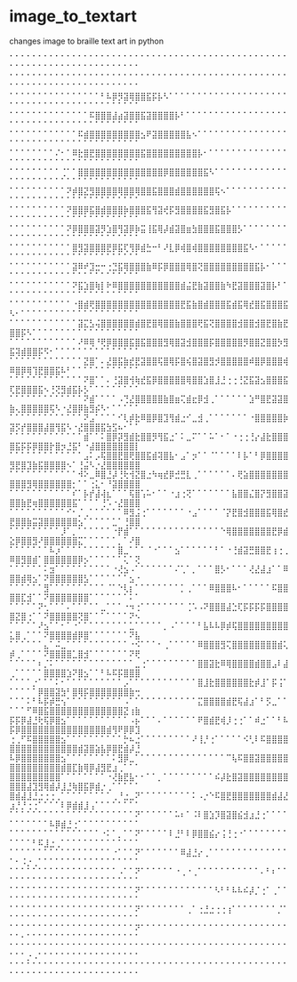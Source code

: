 # image_to_textart
changes image to braille text art in python 

⠁⠁⠁⠁⠁⠁⠁⠁⠁⠁⠁⠁⠁⠁⠁⠁⠁⠁⠁⠁⠁⠁⠁⠁⠁⠁⠁⠁⠁⠁⠁⠁⠁⠁⠁⠁⠁⠁⠁⠁⠁⠁⠁⠁⠁⠁⠁⠁⠁⠁⠁⠁⠁⠁⠁⠁⠁⠁⠁⠁⠁⠁⠁⠁⠁⠁⠁⠁⠁⠁⠁⠁
⠁⠁⠁⠁⠁⠁⠁⠁⠁⠁⠁⠁⠁⠁⠁⠁⠁⠁⠁⠁⠁⠁⠁⠁⠁⠁⠁⠁⠁⠁⠁⠁⠁⠁⠁⠁⠁⠁⠁⠁⠁⠁⠁⠁⠁⠁⠁⠁⠁⠁⠁⠁⠁⠁⠁⠁⠁⠁⠁⠁⠁⠁⠁⠁⠁⠁⠁⠁⠁⠁⠁⠁
⠁⠁⠁⠁⠁⠁⠁⠁⠁⠁⠁⠁⠁⠁⠁⠁⠃⠧⡿⡻⣽⢿⣿⣿⣯⡯⡧⠣⠁⠁⠁⠁⠁⠁⠁⠁⠁⠁⠁⠁⠁⠁⠁⠁⠁⠁⠁⠁⠁⠁⠁⠁⠁⠁⠁⠁⠁⠁⠁⠁⠁⠁⠁⠁⠁⠁⠁⠁⠁⠁⠁⠁
⠁⠁⠁⠁⠁⠁⠁⠁⠁⠁⠁⠁⠁⠁⠯⣿⣿⣿⣼⣴⣽⣿⣿⣯⣽⣿⣿⣿⣿⡧⠃⠁⠁⠁⠁⠁⠁⠁⠁⠁⠁⠁⠁⠁⠁⠁⠁⠁⠁⠁⠁⠁⠁⠁⠁⠁⠁⠁⠁⠁⠁⠁⠁⠁⠁⠁⠁⠁⠁⠁⠁⠁
⠁⠁⠁⠁⠁⠁⠁⠁⠁⠁⠁⠁⠯⣾⣿⣿⣿⣿⣿⣿⣿⣿⣿⣢⠟⣽⣿⣿⣿⣿⣿⣧⠢⠁⠁⠁⠁⠁⠁⠁⠁⠁⠁⠁⠁⠁⠁⠁⠁⠁⠁⠁⠁⠁⠁⠁⠁⠁⠁⠁⠁⠁⠁⠁⠁⠁⠁⠁⠁⠁⠁⠁
⠁⠁⠁⠁⠁⠁⠁⠁⠌⠂⠁⠿⣗⣿⣟⣿⣿⣿⣿⣿⣿⣿⣿⣯⣿⣿⣿⣿⣿⣿⣿⣿⣿⡧⠂⠁⠁⠁⠁⠁⠁⠁⠁⠁⠁⠁⠁⠁⠁⠁⠁⠁⠁⠁⠁⠁⠁⠁⠁⠁⠁⠁⠁⠁⠁⠁⠁⠁⠁⠁⠁⠁
⠁⠁⠁⠁⠁⠁⠁⠁⠁⢈⠁⠁⣿⣿⣿⣿⣿⣿⣿⣿⣿⣿⣿⣿⣿⣿⣿⡿⣿⣿⣿⣿⣿⣿⣯⠣⠁⠁⠁⠁⠁⠁⠁⠁⠁⠁⠁⠁⠁⠁⠁⠁⠁⠁⠁⠁⠁⠁⠁⠁⠁⠁⠁⠁⠁⠁⠁⠁⠁⠁⠁⠁
⠁⠁⠁⠁⠁⠁⠁⠁⠁⠁⠝⡾⣿⣝⣻⣿⣿⣿⣿⢿⣿⣿⢿⣿⣿⣯⣿⣿⣿⣾⣿⣿⣿⣿⣿⣿⢯⠢⠁⠁⠁⠁⠁⠁⠁⠁⠁⠁⠁⠁⠁⠁⠁⠁⠁⠁⠁⠁⠁⠁⠁⠁⠁⠁⠁⠁⠁⠁⠁⠁⠁⠁
⠁⠁⠁⠁⠁⠁⠁⠁⠁⠁⠝⣿⣿⡿⣯⣿⣾⣿⣿⣿⡷⣿⣿⣿⣯⢻⣽⢞⡯⣻⣿⣿⣿⣿⣯⣻⣿⣯⡧⠁⠁⠁⠁⠁⠁⠁⠁⠁⠁⠁⠁⠁⠁⠁⠁⠁⠁⠁⠁⠁⠁⠁⠁⠁⠁⠁⠁⠁⠁⠁⠁⠁
⠁⠁⠁⠁⠁⠁⠁⠁⠁⠁⠝⡿⣿⣿⣿⣽⡻⣱⣿⢻⣽⡿⡷⣭⢸⣯⢿⡼⣾⣽⣿⣶⣳⣿⣿⣿⣯⣿⣿⣿⡣⠁⠁⠁⠁⠁⠁⠁⠁⠁⠁⠁⠁⠁⠁⠁⠁⠁⠁⠁⠁⠁⠁⠁⠁⠁⠁⠁⠁⠁⠁⠁
⠁⠁⠁⠁⠁⠁⠁⠁⠁⠁⠁⣿⣻⣽⣿⣿⣿⣟⡿⣯⢏⢻⡿⣾⣓⠒⠃⠜⣇⡿⢾⣿⢾⣿⣿⣿⣿⣿⣿⣿⣿⣯⠣⠂⠁⠁⠁⠁⠁⠁⠁⠁⠁⠁⠁⠁⠁⠁⠁⠁⠁⠁⠁⠁⠁⠁⠁⠁⠁⠁⠁⠁
⠁⠁⠁⠁⠁⠁⠁⠁⠁⠁⠁⣽⠿⠞⣹⣒⠒⢐⣙⣯⢿⣿⣿⣿⣷⠿⡯⡿⣿⣿⣿⢿⣿⢝⣿⣿⣿⣿⣿⣿⣿⣿⣿⣯⡧⠂⠁⠁⠁⠁⠁⠁⠁⠁⠁⠁⠁⠁⠁⠁⠁⠁⠁⠁⠁⠁⠁⠁⠁⠁⠁⠁
⠁⠁⠁⠁⠁⠁⠁⠁⠁⠁⠁⠝⣯⣱⣿⢷⡇⠗⠿⣿⣿⣿⣿⣿⣿⣿⣿⣿⣿⣿⣾⣬⣟⣷⣽⣿⣿⣷⠳⣟⣽⣿⣿⣿⣽⣿⡧⠃⠁⠁⠁⠁⠁⠁⠁⠁⠁⠁⠁⠁⠁⠁⠁⠁⠁⠁⠁⠁⠁⠁⠁⠁
⠁⠁⠁⠁⠁⠁⠁⠁⠁⠁⠁⠐⣿⣾⢟⣿⣿⣿⣿⣿⣿⣿⣿⣿⣿⣿⣿⣿⣿⣿⣟⣯⣷⣿⣾⣿⣿⣿⣯⣾⣯⢿⣞⣿⣯⣿⣿⣿⣯⠣⠂⠁⠁⠁⠁⠁⠁⠁⠁⠁⠁⠁⠁⠁⠁⠁⠁⠁⠁⠁⠁⠁
⠁⠁⠁⠁⠁⠁⠁⠁⠁⠁⠁⠁⣽⣍⣣⢬⣿⣿⣿⣿⣿⣿⣾⣿⣟⣿⢿⣿⣿⣷⣿⣿⣿⢟⣯⢝⣿⣿⣿⣿⣺⣿⣿⣺⣿⣟⣿⣷⣟⣿⣿⡯⠣⠁⠁⠁⠁⠁⠁⠁⠁⠁⠁⠁⠁⠁⠁⠁⠁⠁⠁⠁
⠁⠁⠁⠁⠁⠁⠁⠁⠁⠁⠁⠁⠜⠿⢿⠘⢟⡿⣿⣿⣿⣯⣿⣯⣿⣿⣿⣻⢿⣿⣽⣺⣿⣿⣿⡯⣿⣿⣿⣿⣿⡻⣿⣿⣝⣿⣿⡳⣻⣯⢽⣾⣿⣿⡯⠫⠂⠁⠁⠁⠁⠁⠁⠁⠁⠁⠁⠁⠁⠁⠁⠁
⠁⠁⠁⠁⠁⠁⠁⠁⠁⠁⠁⠁⠁⣝⣿⠁⠄⣜⣿⣯⣷⣞⣟⣽⣿⣿⢯⣿⢿⡯⣿⢮⣿⣽⣿⣻⡺⣿⣿⣿⣿⣿⠾⣿⡿⣿⣿⣿⢾⠿⣿⡿⢿⢹⣟⣿⣿⣯⠧⠃⠁⠁⠁⠁⠁⠁⠁⠁⠁⠁⠁⠁
⠁⠁⠁⠁⠁⠁⠁⠁⠁⠁⠁⠁⠁⠝⣿⠁⠁⠄⢘⣽⣿⢺⢷⣞⣯⡿⣿⣿⣿⣿⣿⢿⣿⣿⣱⣿⣸⣘⢐⢐⢘⣝⣯⣽⣢⣿⣿⣿⣯⢏⣟⣿⣿⣿⣯⠢⢘⢝⣻⣾⣯⡧⡣⠁⠁⠁⠁⠁⠁⠁⠁⠁
⠁⠁⠁⠁⠁⠁⠁⠁⠁⠁⠁⠁⠁⠝⣾⠁⠁⠁⠁⠠⢙⣜⣿⣿⣿⣿⣿⣷⣿⣶⢍⣾⣖⡿⣺⢀⠁⠁⠁⠁⠁⠁⣱⠛⣿⣟⣽⣽⣿⣷⢄⣿⣿⣿⣿⣿⢯⠣⠐⣜⣿⡿⣷⣻⡮⠣⠂⠁⠁⠁⠁⠁
⠁⠁⠁⠁⠁⠁⠁⠁⠁⠁⠁⠁⠁⠝⣠⠁⠁⠁⠁⠊⢇⡾⣗⠿⣿⡿⣿⣹⢻⣾⣐⠊⣀⣺⢀⠁⠁⠁⠁⠁⠁⠁⠐⣿⣿⣿⣿⣿⡷⣽⡫⡞⣿⣿⣿⣼⣿⢻⣯⠣⠐⣜⣿⣿⣿⣯⣳⣫⠦⠂⠁⠁
⠁⠁⠁⠁⠁⠁⠁⠁⠁⠁⠁⠁⠁⣾⠁⠁⠅⣿⡿⡽⣻⣾⣗⣿⣿⡻⢻⣯⣐⠁⠅⣀⠍⠁⠁⠥⠁⠂⠁⠐⢐⢐⢘⡔⣼⣗⣿⣿⣿⣿⣯⡯⡯⡿⣿⣿⡗⣿⡲⣘⣯⠃⠐⣼⣿⣿⣿⣿⣿⣿⣿⡇
⠁⠁⠁⠁⠁⠁⠁⠁⠁⠁⠁⠁⠁⣠⠅⡠⢯⣿⣿⣟⣿⢟⣿⣿⣯⣾⢽⣿⣧⠂⣠⠁⡲⠁⠁⠈⠁⠁⠁⠁⠇⡧⠁⠃⡿⣿⣿⣿⣿⣻⣟⣿⣹⣷⣯⣿⣿⣿⣿⠢⠁⢘⣬⠣⡐⣜⣿⣿⣿⣿⣿⣿
⠁⠁⠁⠁⠁⠁⠁⠁⠁⠁⠁⠁⠺⠕⣀⠿⣿⣘⡼⢘⢗⢺⣝⣿⣐⠳⢶⣞⡿⣚⣛⣇⢀⠁⠁⠁⠁⠁⠁⠄⢟⣵⣿⣿⣿⣿⣿⣿⣿⣿⣿⣿⣻⢿⣿⣿⣿⣿⣿⣿⡂⠁⠁⢐⣅⠂⠘⣽⣿⣿⣿⣿
⠁⠁⠁⠁⠁⠁⠁⠁⠁⠁⠁⠎⠁⡧⡞⣼⢼⣆⠁⠁⠁⢯⣿⢡⠥⠂⠁⠁⠐⣰⢐⢝⠁⠁⠁⠁⠁⠁⠁⣧⣿⣿⣌⣿⡝⣻⣿⣿⣽⣿⣿⣷⣟⢶⣿⣿⣿⣿⣿⣿⣯⠁⠁⠁⠁⢘⠡⠐⣜⣿⣿⣿
⠁⠁⠁⠁⠁⠁⠁⠁⠁⠁⠊⠂⡈⢀⠁⠁⠁⠁⠁⠁⠿⣻⣨⢐⠁⠁⠁⠁⠁⠁⠁⠐⣠⠁⠁⠁⠁⠈⡝⣟⣿⣺⣿⣿⣿⣯⢿⣿⣞⣟⣿⣿⣷⣭⣽⣿⣿⣿⣿⣿⣿⣢⠁⠁⠁⠁⠁⣁⠁⢘⣿⣿
⠁⠁⠁⠁⠁⠁⠁⠁⠁⡸⠁⡀⠁⠁⠁⠁⠁⠁⠐⡟⣾⠁⠁⠁⠁⠁⠁⠁⠁⠁⠁⠁⠁⠁⠁⠁⠁⠑⢿⣿⣿⣿⣿⣿⣿⣿⣟⡿⣾⣕⡿⣿⣿⣻⠜⣿⣿⣿⣿⣿⣿⣍⠁⠁⠁⠁⠁⠁⡀⠁⠜⣿
⠁⠁⠁⠁⠁⠁⠁⠧⡰⠁⠁⠁⠁⠁⠁⠁⠁⠁⠁⣿⣀⠁⠁⠁⠈⠐⠁⠁⠁⣢⠁⠁⠁⠁⠁⠁⠃⠁⠐⢘⣾⣽⣛⣿⣿⣟⢰⢐⢀⠿⣿⣻⣿⣾⠁⣿⣿⣿⣿⣿⣿⡿⡢⠁⠁⠁⠁⠁⠁⢅⠁⢝
⠁⠁⠁⠁⠁⠁⠅⣲⠁⠁⠁⠁⠁⠁⠁⠁⠁⠁⠐⢜⣢⠠⠁⠁⠁⠁⠁⠁⠁⠌⢁⠁⡀⠁⠁⠁⣿⡣⠂⠁⠁⠁⢜⣜⣼⣰⠁⠁⠿⣿⣿⣾⢿⣢⠁⠝⣿⣿⣿⣿⣿⣿⣣⠁⠁⠁⠁⠁⠁⠁⣢⠐
⠁⠁⠁⠁⠁⠁⣻⠁⠁⠁⠁⠁⠁⠁⠁⠁⠁⠈⠁⠑⢇⡆⠁⠁⠁⠁⠁⠁⠁⠁⡁⢀⠁⠁⠁⠿⣿⣿⣿⠧⠂⠁⠁⠁⠁⠁⠯⣿⣿⣿⣿⣏⣺⠁⠁⠝⣿⣿⣿⣿⣿⣿⣿⠁⠁⠁⠁⠁⠁⠁⠅⠁
⠁⠁⠁⠁⠁⠝⢂⠁⠁⠁⠄⠁⠁⠁⠁⠁⣀⠁⠁⠁⠐⠲⢐⠁⠁⠁⠁⠁⠁⠁⠁⢈⠡⠠⠝⣿⣿⣿⣼⣑⢏⡯⡯⡯⡯⣿⣿⣿⣿⣿⣝⣿⢐⠁⠁⠝⣿⣿⣿⣿⣿⢝⣿⠁⠁⠁⠁⠁⠁⠁⠝⠢
⠁⠁⠁⠁⠁⠜⣢⠁⠁⠂⠁⠐⠁⠁⠁⠁⠁⠁⠁⠁⠁⣁⠁⠁⠁⠁⠁⡀⠠⠁⠁⠁⠁⠃⣧⠧⠧⡿⡾⢯⣿⣿⣿⣿⣿⣿⣿⣿⣿⣅⣿⢀⠁⠁⠁⠝⣿⣿⣿⣿⣾⡿⣿⠁⠁⠁⠁⠁⠁⠁⠝⣧
⠁⠁⠁⠁⠁⠁⣄⠁⠬⣀⠁⠁⠁⠁⠁⠁⠁⠁⠁⠁⠁⠐⠪⠁⠁⠁⠂⢀⠁⠁⠁⠁⠁⠿⣿⣿⣿⣻⢍⣿⣿⣿⣿⣿⣿⣿⣿⣾⢅⡾⢀⠁⠁⠁⠁⠝⣿⣿⣿⣿⣁⣿⣺⠁⠁⠁⠁⠁⠁⠁⠝⢟
⠁⠁⠁⠁⠁⠆⡈⠅⠁⠁⠁⠁⠁⠁⠁⠁⠁⠁⠁⠁⠁⠁⣀⢐⠁⠁⠁⠁⠁⠁⠁⠁⠁⣿⣿⣽⣗⠿⢿⣿⣿⣿⣿⣾⣿⣿⣠⠇⣼⢀⠁⠁⠁⠁⠁⣿⣿⣿⣿⣱⠝⣿⣢⠁⠁⠃⠧⠯⡯⣿⣿⣿
⠁⠁⠁⠁⡐⠁⠁⠁⠅⠂⠁⠁⠁⠁⠁⠁⠁⠁⠁⠁⡠⠁⠁⠁⠁⠁⠁⠁⠁⠁⠁⠁⠁⣿⣸⣗⣿⣿⣿⣿⣿⣿⣗⡾⣸⠁⡯⢨⠁⠁⠁⠁⠁⠁⡿⣿⣿⣽⣳⠃⣿⢿⡯⣿⣿⣿⣿⣿⣿⣿⣷⢒
⠁⠁⠁⠅⠃⠧⡯⡾⣛⢢⠁⠁⠁⠁⠁⠁⠁⠁⠁⠁⠠⠁⠁⠁⠁⠁⠁⠁⠁⠁⠁⠁⠁⣍⣿⣿⣿⣿⣾⣟⢯⣼⣰⠁⠃⡫⣀⠁⠁⠁⠁⠁⠋⠿⣿⣯⣿⣿⣿⣿⣿⣿⣿⣿⣿⣿⣿⣿⣿⣝⢰⣷
⡯⡯⡿⣼⣘⢗⢯⡿⣿⣢⠁⠁⠁⠁⠁⠁⠁⠁⠁⠁⠁⠠⡦⠁⠁⠁⠄⠁⠁⠁⠁⠁⠁⠟⣿⣾⣟⢾⡸⢐⢐⠁⠁⠾⣐⠁⠁⠃⠧⡯⡿⣿⣿⣿⣿⣿⣿⣿⣿⣿⣿⣿⣿⣿⣿⣿⣾⢻⠟⡿⡿⣹
⢐⢀⠋⠯⣿⣿⣿⣿⣿⣢⠁⠁⠁⠁⠁⠁⠁⠁⠁⠁⡓⠦⣐⠁⠁⠁⠁⠁⠁⠁⠁⠁⠜⢸⡘⢐⠁⠁⠁⠁⠁⠪⢃⠇⠯⣿⣿⣿⣿⣿⣿⣿⣿⣿⣿⣿⣿⣿⣿⣿⣿⣾⣽⣿⣵⣧⡿⣿⣟⣾⡼⣘
⠧⡿⣿⣿⣿⣿⣿⣿⣿⣢⠁⠁⠁⠁⠁⠁⠁⠁⠅⣻⡿⣀⠁⠁⠁⠁⠁⠁⠁⠁⠁⠁⠁⠁⠁⠁⠁⠁⠉⢧⠯⣿⣿⣽⣿⣿⣿⣿⣿⣿⣿⣿⣿⣿⣿⣿⣿⣿⣾⣿⣏⣷⢿⡿⣼⣻⣟⣰⢀⠁⠁⠁
⣿⣿⣿⣿⣿⣿⣿⣿⣿⠁⠁⠁⠁⠁⠁⠁⠁⠐⢜⣷⣟⣧⠂⠂⠁⠁⡀⠁⠁⠁⠁⠁⠁⠁⠁⠁⠮⡼⣗⣿⣽⣿⣿⣿⣿⣿⣿⣿⣿⣿⣿⣿⣼⣹⣻⢿⣾⡼⣸⣘⢷⣿⣯⡿⣾⡐⢀⠁⠁⠁⠁⠁
⣿⣾⣼⣸⣘⣐⢐⢐⢀⠁⠁⠁⠁⠁⠁⠁⠁⠁⢀⠘⣐⣀⠝⠁⠁⠁⠁⠁⠁⠁⠁⠁⠅⠠⡐⠑⠯⣿⣟⣿⣿⣿⣿⣿⣿⣿⣾⣼⣜⣰⡘⡘⢐⢐⠁⠁⠁⠁⠇⡿⣾⣾⣸⢠⠁⠁⠁⠁⠁⠁⠁⠁
⠁⠁⠁⠁⠁⠁⠁⠁⠁⠁⠁⠁⠁⠁⠁⠁⠁⠁⠁⠁⠁⠁⠝⠁⠁⠁⠁⠁⠁⠥⠆⠁⠨⠇⣿⣱⡹⣿⣽⣿⣮⣺⣰⣘⢐⠁⠁⠁⠁⠁⠁⠁⠁⠁⠁⠁⠧⡿⣾⣘⢐⠁⠁⠁⠁⠁⠁⠁⠁⠁⠁⠁
⠁⠁⠁⠁⠁⠁⠁⠁⠁⠁⠁⠁⠁⠁⠁⠁⠐⠅⠁⡀⠁⠁⠝⠁⠁⠁⠁⠁⠇⣘⠃⠇⡿⣿⣿⣮⡔⢨⢘⢐⠐⠁⠁⠁⠁⠁⠁⠁⠁⠁⠁⠁⠁⠃⠯⣸⣐⢀⠁⠁⠁⠁⠁⠁⠁⠁⠁⠁⠁⠁⠁⠁
⠁⠁⠁⠁⠁⠁⠁⠁⠁⠁⠁⠁⠁⠁⠁⠁⠁⠁⠐⠁⠁⠁⠝⠁⠁⠁⠁⠁⠁⠁⠿⣼⣘⡔⢀⠁⠁⠁⠁⠁⠁⠁⠁⠁⠁⠁⠁⠁⠁⠁⠂⠨⡐⢀⠁⠁⠁⠁⠁⠁⠁⠁⠁⠁⠁⠁⠁⠁⠁⠁⠁⠁
⠁⠁⠁⠁⠁⠁⠁⠁⠁⠁⠁⠁⠁⠁⠁⠁⠁⠁⠁⠠⠁⠁⠝⠁⠁⠁⠁⠁⠁⠐⢀⠐⢀⠁⠁⠁⠁⠁⠁⠁⠁⠁⠁⠁⠄⠃⠆⠁⠁⠁⠁⠁⠁⠁⠁⠁⠁⠁⠁⠁⠁⠁⠁⠁⠁⠁⠁⠁⠁⠁⠁⠁
⠁⠁⠁⠁⠁⠁⠁⠁⠁⠁⠁⠁⠁⠁⠁⠁⠁⠁⠁⠁⠁⠁⠝⠁⠁⠁⠁⠁⠁⠁⠁⠁⠁⠁⠁⠁⠣⠃⠃⠧⠧⠮⡼⡈⢐⠁⢀⠁⠁⠁⠁⠁⠁⠁⠁⠁⠁⠁⠁⠁⠁⠁⠁⠁⠁⠁⠁⠁⠁⠁⠁⠁
⠁⠁⠁⠁⠁⠁⠁⠁⠁⠁⠁⠁⠁⠁⠁⠁⠁⠁⠁⠁⠁⠁⠝⠁⠁⠁⠁⠁⠁⠁⠁⢀⠁⢐⣘⣐⢐⢐⢰⠁⠁⠁⠁⠁⠁⠁⠁⡈⠁⠁⠁⠁⠁⠁⠁⠁⠁⠁⠁⠁⠁⠁⠁⠁⠁⠁⠁⠁⠁⠁⠁⠁
⠁⠁⠁⠁⠁⠁⠁⠁⠁⠁⠁⠁⠁⠁⠁⠁⠁⠁⠁⠁⠁⠁⠝⠁⠁⠁⠁⠁⠁⠁⠁⠁⠁⠁⠁⠁⠁⠁⠁⠁⠁⠁⠁⠁⠁⠁⠁⠁⠁⠁⠁⠂⠁⠁⠁⠁⠁⠁⠁⠁⠁⠁⠁⠁⠁⠁⠁⠁⠁⠁⠁⠁
⠁⠁⠁⠁⠁⠁⠁⠁⠁⠁⠁⠁⠁⠁⠁⠁⠁⠁⠁⠁⠁⠁⠁⠁⠁⠁⠁⠁⠁⠁⠁⠁⠁⠁⠁⠁⠁⠁⠁⠁⠁⠁⠁⠁⠁⠁⠁⠁⠁⠁⠁⠁⡐⠠⠁⠁⠁⠁⠁⠁⠁⠁⠁⠁⠁⠁⠁⠁⠁⠁⠁⠁
⠁⠁⠁⠁⠁⠁⠁⠁⠁⠁⠁⠁⠁⠁⠁⠁⠁⠁⠁⠁⠁⠁⠁⠁⠁⠁⠁⠁⠁⠁⠁⠁⠁⠁⠁⠁⠁⠁⠁⠁⠁⠁⠁⠁⠁⠁⠁⠁⠁⠁⠁⠁⠁⠁⠁⠁⠁⠁⠁⠁⠁⠁⠁⠁⠁⠁⠁⠁⠁⠁⠁⠁
